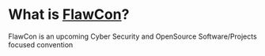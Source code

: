 # What is [FlawCon](https://flawcon.xyz)?

FlawCon is an upcoming Cyber Security and OpenSource Software/Projects focused convention